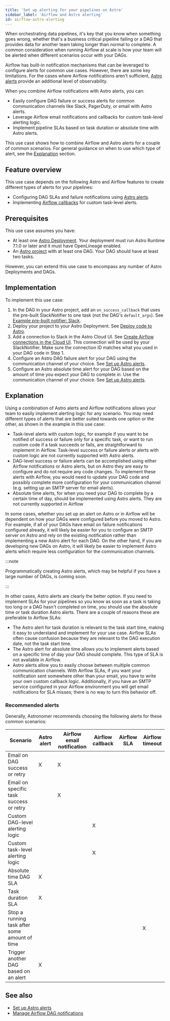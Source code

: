 ```yaml
---
title: 'Set up alerting for your pipelines on Astro'
sidebar_label: 'Airflow and Astro alerting'
id: airflow-astro-alerting
---
```


When orchestrating data pipelines, it's key that you know when something goes wrong, whether that's a business critical pipeline failing or a DAG that provides data for another team taking longer than normal to complete. A common consideration when running Airflow at scale is how your team will be alerted when different scenarios occur with your DAGs.

Airflow has built-in notification mechanisms that can be leveraged to configure alerts for common use cases. However, there are some key limitations. For the cases where Airflow notifications aren't sufficient, [Astro alerts](https://docs.astronomer.io/astro/alerts) provide an additional level of observability.

When you combine Airflow notifications with Astro alerts, you can:

- Easily configure DAG failure or success alerts for common communication channels like Slack, PagerDuty, or email with Astro alerts.
- Leverage Airflow email notifications and callbacks for custom task-level alerting logic.
- Implement pipeline SLAs based on task duration or absolute time with Astro alerts.

This use case shows how to combine Airflow and Astro alerts for a couple of common scenarios. For general guidance on when to use which type of alert, see the [Explanation](#explanation) section.

## Feature overview

This use case depends on the following Astro and Airflow features to create different types of alerts for your pipelines:

- Configuring DAG SLAs and failure notifications using [Astro alerts](https://docs.astronomer.io/astro/alerts).
- Implementing [Airflow callbacks](https://docs.astronomer.io/learn/error-notifications-in-airflow#airflow-callbacks) for custom task-level alerts. 

## Prerequisites

This use case assumes you have:

- At least one [Astro Deployment](https://docs.astronomer.io/astro/create-deployment). Your deployment must run Astro Runtime 7.1.0 or later and it must have OpenLineage enabled.
- An [Astro project](https://docs.astronomer.io/astro/cli/develop-project) with at least one DAG. Your DAG should have at least two tasks.

However, you can extend this use case to encompass any number of Astro Deployments and DAGs.

## Implementation

To implement this use case:

1. In the DAG in your Astro project, add an `on_success_callback` that uses the pre-built SlackNotifier to one task (not the DAG's `default_args`). See [Example pre-built notifier: Slack](https://docs.astronomer.io/learn/error-notifications-in-airflow#example-pre-built-notifier-slack).  
2. Deploy your project to your Astro Deployment. See [Deploy code to Astro](https://docs.astronomer.io/astro/deploy-code).
3. Add a connection to Slack in the Astro Cloud UI. See [Create Airflow connections in the Cloud UI](https://docs.astronomer.io/astro/create-and-link-connections). This connection will be used by your SlackNotifier. Make sure the connection ID matches what you used in your DAG code in Step 1.
4. Configure an Astro DAG failure alert for your DAG using the communication channel of your choice. See [Set up Astro alerts](https://docs.astronomer.io/astro/alerts).
5. Configure an Astro absolute time alert for your DAG based on the amount of time you expect your DAG to complete in. Use the communication channel of your choice. See [Set up Astro alerts](https://docs.astronomer.io/astro/alerts).

## Explanation

Using a combination of Astro alerts and Airflow notifications allows your team to easily implement alerting logic for any scenario. You may need different types of alerts that are better suited towards one option or the other, as shown in the example in this use case:

- Task-level alerts with custom logic, for example if you want to be notified of success or failure only for a specific task, or want to run custom code if a task succeeds or fails, are straightforward to implement in Airflow. Task-level success or failure alerts or alerts with custom logic are not currently supported with Astro alerts.
- DAG-level success or failure alerts can be accomplished using either Airflow notifications or Astro alerts, but on Astro they are easy to configure and do not require any code changes. To implement these alerts with Airflow, you would need to update your DAG code and possibly complete more configuration for your communication channel (e.g. setting up an SMTP server for email alerts).
- Absolute time alerts, for when you need your DAG to complete by a certain time of day, should be implemented using Astro alerts. They are not currently supported in Airflow

In some cases, whether you set up an alert on Astro or in Airflow will be dependent on how your DAGs were configured before you moved to Astro. For example, if all of your DAGs have email on failure notifications configured already, it will likely be easier for you to configure an SMTP server on Astro and rely on the existing notification rather than implementing a new Astro alert for each DAG. On the other hand, if you are developing new DAGs on Astro, it will likely be easier to implement Astro alerts which require less configuration for the communication channels.

:::note

Programmatically creating Astro alerts, which may be helpful if you have a large number of DAGs, is coming soon.

:::

In other cases, Astro alerts are clearly the better option. If you need to implement SLAs for your pipelines so you know as soon as a task is taking too long or a DAG hasn't completed on time, you should use the absolute time or task duration Astro alerts. There are a couple of reasons these are preferable to Airflow SLAs:

- The Astro alert for task duration is relevant to the task start time, making it easy to understand and implement for your use case. Airflow SLAs often cause confusion because they are relevant to the DAG execution date, not the task start time.
- The Astro alert for absolute time allows you to implement alerts based on a specific time of day your DAG should complete. This type of SLA is not available in Airflow.
- Astro alerts allow you to easily choose between multiple common communication channels. With Airflow SLAs, if you want your notification sent somewhere other than your email, you have to write your own custom callback logic. Additionally, if you have an SMTP service configured in your Airflow environment you will get email notifications for SLA misses; there is no way to turn this behavior off.

### Recommended alerts

Generally, Astronomer recommends choosing the following alerts for these common scenarios:

| Scenario                                   | Astro alert | Airflow email notification | Airflow callback | Airflow SLA | Airflow timeout |
|--------------------------------------------|-------------|-----------------------------|------------------|--------------|------------------|
| Email on DAG success or retry               | X           | X                           |                  |              |                  |
| Email on specific task success or retry     |             | X                           |                  |              |                  |
| Custom DAG-level alerting logic             |             |                             | X                |              |                  |
| Custom task-level alerting logic            |             |                             | X                |              |                  |
| Absolute time DAG SLA                       | X           |                             |                  |              |                  |
| Task duration SLA                           | X           |                             |                  |              |                  |
| Stop a running task after some amount of time|           |                             |                  |              | X                |
| Trigger another DAG based on an alert       | X           |                             |                  |              |                  |


## See also

- [Set up Astro alerts](https://docs.astronomer.io/astro/alerts)
- [Manage Airflow DAG notifications](https://docs.astronomer.io/learn/error-notifications-in-airflow)
